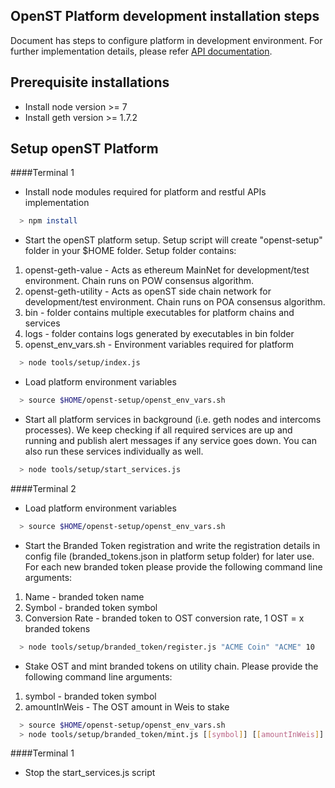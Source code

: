 ## OpenST Platform development installation steps

Document has steps to configure platform in development environment. For further implementation details, please refer [API documentation][api-docs].

## Prerequisite installations 

* Install node version >= 7
* Install geth version >= 1.7.2

## Setup openST Platform

####Terminal 1

* Install node modules required for platform and restful APIs implementation

```bash
  > npm install
```

* Start the openST platform setup. Setup script will create "openst-setup" folder in your $HOME folder. Setup folder contains:

1. openst-geth-value - Acts as ethereum MainNet for development/test environment. Chain runs on POW consensus algorithm.
2. openst-geth-utility - Acts as openST side chain network for development/test environment. Chain runs on POA consensus algorithm.  
3. bin - folder contains multiple executables for platform chains and services
4. logs - folder contains logs generated by executables in bin folder
5. openst_env_vars.sh - Environment variables required for platform

```bash
  > node tools/setup/index.js
```

* Load platform environment variables  

```bash
  > source $HOME/openst-setup/openst_env_vars.sh
```

* Start all platform services in background (i.e. geth nodes and intercoms processes). We keep checking if all required services are up and running and publish alert messages if any service goes down. You can also run these services individually as well.   
```bash
  > node tools/setup/start_services.js
```

####Terminal 2

* Load platform environment variables  

```bash
  > source $HOME/openst-setup/openst_env_vars.sh
```

* Start the Branded Token registration and write the registration details in config file (branded_tokens.json in platform setup folder) for later use. For each new branded token please provide the following command line arguments:
1. Name - branded token name
2. Symbol - branded token symbol
3. Conversion Rate - branded token to OST conversion rate, 1 OST = x branded tokens

```bash
  > node tools/setup/branded_token/register.js "ACME Coin" "ACME" 10
```

* Stake OST and mint branded tokens on utility chain. Please provide the following command line arguments:
1. symbol - branded token symbol
2. amountInWeis - The OST amount in Weis to stake
```bash
  > source $HOME/openst-setup/openst_env_vars.sh
  > node tools/setup/branded_token/mint.js [[symbol]] [[amountInWeis]]
```

####Terminal 1

* Stop the start_services.js script


[api-docs]: http://docs.openst.org/